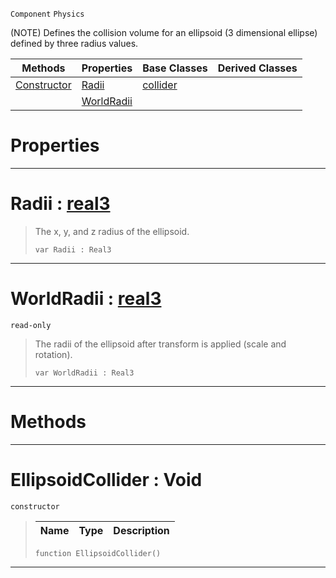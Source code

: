  `Component` `Physics`



(NOTE) Defines the collision volume for an ellipsoid (3 dimensional ellipse) defined by three radius values.

|Methods|Properties|Base Classes|Derived Classes|
|---|---|---|---|
|[ Constructor](https://github.com/PlasmaEngine/PlasmaDocs/blob/master/code_reference/class_reference/ellipsoidcollider.markdown#ellipsoidcollider-void)|[ Radii](https://github.com/PlasmaEngine/PlasmaDocs/blob/master/code_reference/class_reference/ellipsoidcollider.markdown#radii-plasma-engine-docume)|[collider](https://github.com/PlasmaEngine/PlasmaDocs/blob/master/code_reference/class_reference/collider.markdown)| |
| |[ WorldRadii](https://github.com/PlasmaEngine/PlasmaDocs/blob/master/code_reference/class_reference/ellipsoidcollider.markdown#worldradii-plasma-engine-d)| | |


 #  Properties


---  
 #  Radii : [real3](https://github.com/PlasmaEngine/PlasmaDocs/blob/master/code_reference/lightning_base_types/real3.markdown)

> The x, y, and z radius of the ellipsoid.
> ``` lang=cpp, name=Lightning
> var Radii : Real3


---  
 #  WorldRadii : [real3](https://github.com/PlasmaEngine/PlasmaDocs/blob/master/code_reference/lightning_base_types/real3.markdown)

 `read-only`

> The radii of the ellipsoid after transform is applied (scale and rotation).
> ``` lang=cpp, name=Lightning
> var WorldRadii : Real3


---  
 #  Methods


---  
 #  EllipsoidCollider : Void

 `constructor`

> 
> |Name|Type|Description|
> |---|---|---|
> ``` lang=cpp, name=Lightning
> function EllipsoidCollider()
> ``` 


---  
 

 